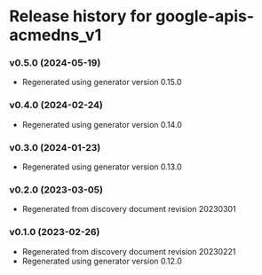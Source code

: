 # Release history for google-apis-acmedns_v1

### v0.5.0 (2024-05-19)

* Regenerated using generator version 0.15.0

### v0.4.0 (2024-02-24)

* Regenerated using generator version 0.14.0

### v0.3.0 (2024-01-23)

* Regenerated using generator version 0.13.0

### v0.2.0 (2023-03-05)

* Regenerated from discovery document revision 20230301

### v0.1.0 (2023-02-26)

* Regenerated from discovery document revision 20230221
* Regenerated using generator version 0.12.0

